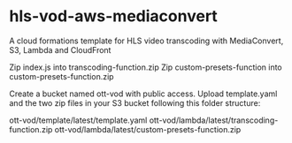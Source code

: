 # hls-vod-aws-mediaconvert
A cloud formations template for HLS video transcoding with MediaConvert, S3, Lambda and CloudFront

Zip index.js into transcoding-function.zip
Zip custom-presets-function into custom-presets-function.zip

Create a bucket named ott-vod with public access.
Upload template.yaml and the two zip files in your S3 bucket following this folder structure:

ott-vod/template/latest/template.yaml
ott-vod/lambda/latest/transcoding-function.zip
ott-vod/lambda/latest/custom-presets-function.zip
